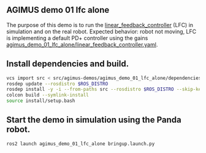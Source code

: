 AGIMUS demo 01 lfc alone
--------------------------------

The purpose of this demo is to run the [linear_feedback_controller](https://github.com/loco-3d/linear-feedback-controller) (LFC) in simulation and on the real robot. 
Expected behavior: robot not moving, LFC is implementing a default PD+ controller using the gains [agimus_demo_01_lfc_alone/linear_feedback_controller.yaml](config/linear_feedback_controller.yaml).

## Install dependencies and build.

```bash
vcs import src < src/agimus-demos/agimus_demo_01_lfc_alone/dependencies.repos
rosdep update --rosdistro $ROS_DISTRO
rosdep install -y -i --from-paths src --rosdistro $ROS_DISTRO --skip-keys libfranka
colcon build --symlink-install
source install/setup.bash
```

## Start the demo in simulation using the Panda robot.
```bash
ros2 launch agimus_demo_01_lfc_alone bringup.launch.py
```
